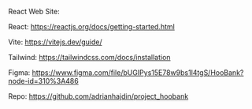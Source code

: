 React Web Site:

React:
    https://reactjs.org/docs/getting-started.html

Vite:
    https://vitejs.dev/guide/

Tailwind:
    https://tailwindcss.com/docs/installation

Figma:
    https://www.figma.com/file/bUGIPys15E78w9bs1l4tgS/HooBank?node-id=310%3A486

Repo:
    https://github.com/adrianhajdin/project_hoobank
